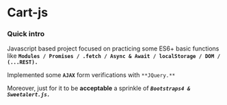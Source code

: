 # Cart-js

### Quick intro
Javascript based project focused on practicing some ES6+ basic functions like **`Modules / Promises / .fetch / Async & Await / localStorage / DOM / (...REST).`**

Implemented some **`AJAX`** form verifications with `**JQuery.**`

Moreover, just for it to be __acceptable__ a sprinkle of ___`Bootstraps4 & Sweetalert.js.`___
